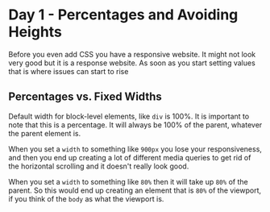 # Day 1 -  Percentages and Avoiding Heights
Before you even add CSS you have a responsive website. It might not look very good but it is a response website. As soon as you start setting values that is where issues can start to rise


## Percentages vs. Fixed Widths
Default width for block-level elements, like `div` is 100%. It is important to note that this is a percentage. It will always be 100% of the parent, whatever the parent element is.

When you set a `width` to something like `900px` you lose your responsiveness, and then you end up creating a lot of different media queries to get rid of the horizontal scrolling and  it doesn't really look good. 

When you set a `width` to something like `80%` then it  will take up `80%` of the  parent. So this would end up creating an element that is `80%` of the viewport, if you think of the `body` as what the viewport is.